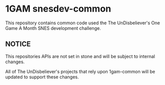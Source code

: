 1GAM snesdev-common
===================

This repository contains common code used the The UnDisbeliever's One Game A Month SNES development challenge.

NOTICE
------
This repositories APIs are not set in stone and will be subject to internal changes.

All of The UnDisbeliever's projects that rely upon 1gam-common will be updated to support these changes.

